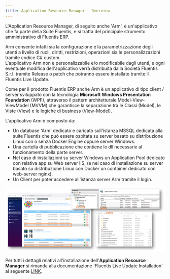 ```yaml
---
title: Application Resource Manager - Overview
---
```


L'Application Resource Manager, di seguito anche 'Arm', è un'applicativo che fa parte della Suite Fluentis, e si tratta del principale strumento amministrativo di Fluentis ERP.  

Arm consente infatti sia la configurazione e la parametrizzazione degli utenti a livello di ruoli, diritti, restrizioni, operazioni sia le personalizzazioni tramite codice C# custom.  
L'applicativo Arm non è personalizzabile e/o modificabile dagli utenti, e ogni eventuale modifica dell'applicativo verrà distribuita dalla Società Fluentis S.r.l. tramite Release o patch che potranno essere installate tramite il Fluentis Live Update.  

Come per il prodotto Fluentis ERP anche Arm è un applicativo di tipo client / server sviluppato con la tecnologia **Microsoft Windows Presentation Foundation** (WPF), attraverso il pattern architetturale Model-View-ViewModel (MVVM) che garantisce la separazione tra le Classi (Model), le Viste (View) e le logiche di business (View-Model).

L'applicativo Arm è composto da:

* Un database 'Arm' dedicato e caricato sull'istanza MSSQL dedicata alla suite Fluentis che può essere ospitata su server basato su distribuzione Linux con o senza Docker Engine oppure server Windows.
* Una cartella di pubblicazione che contiene le dll necessarie al funzionamento della parte server.
* Nel caso di installazioni su server Windows un Application Pool dedicato con relativa app su Web server IIS, (e nel caso di installazione su server basato su distribuzione Linux con Docker un container dedicato con web-server nginx).
* Un Client per poter accedere all'istanza server Arm tramite il login.

![alt text](image.png)

Per tutti i dettagli relativi all'installazione dell'**Application Resource Manager**  si rimanda alla documentazione 'Fluentis Live Update Installation' al seguente [LINK](https://docs.fluentis.com/Advanced/FluentisLiveUpdate/).  


